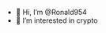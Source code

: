 - 👋 Hi, I’m @Ronald954
- 👀 I’m interested in crypto 

<!---
Ronald954/Ronald954 is a ✨ special ✨ repository because its `README.md` (this file) appears on your GitHub profile.
You can click the Preview link to take a look at your changes.
--->
